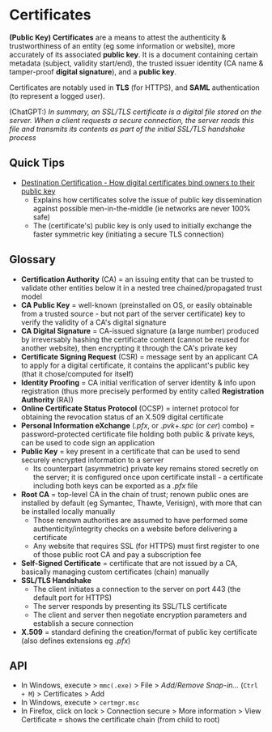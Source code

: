 # Certificates

**(Public Key) Certificates** are a means to attest the authenticity & trustworthiness of an entity (eg some information or website), more accurately of its associated **public key**.
It is a document containing certain metadata (subject, validity start/end), the trusted issuer identity (CA name & tamper-proof **digital signature**), and a **public key**.

Certificates are notably used in **TLS** (for HTTPS), and **SAML** authentication (to represent a logged user).

(ChatGPT:) _In summary, an SSL/TLS certificate is a digital file stored on the server. When a client requests a secure connection, the server reads this file and transmits its contents as part of the initial SSL/TLS handshake process_

## Quick Tips

* [Destination Certification - How digital certificates bind owners to their public key](https://www.youtube.com/watch?v=5rT6fZUwhG8)
  * Explains how certificates solve the issue of public key dissemination against possible men-in-the-middle (ie networks are never 100% safe)
  * The (certificate's) public key is only used to initially exchange the faster symmetric key (initiating a secure TLS connection)

## Glossary

* **Certification Authority** (CA) = an issuing entity that can be trusted to validate other entities below it in a nested tree chained/propagated trust model
* **CA Public Key** = well-known (preinstalled on OS, or easily obtainable from a trusted source - but not part of the server certificate) key to verify the validity of a CA's digital signature
* **CA Digital Signature** = CA-issued signature (a large number) produced by irreversably hashing the certificate content (cannot be reused for another website), then encrypting it through the CA's private key
* **Certificate Signing Request** (CSR) = message sent by an applicant CA to apply for a digital certificate, it contains the applicant's public key (that it chose/computed for itself)
* **Identity Proofing** = CA initial verification of server identity & info upon registration (thus more precisely performed by entity called **Registration Authority** (RA))
* **Online Certificate Status Protocol** (OCSP) = internet protocol for obtaining the revocation status of an X.509 digital certificate
* **Personal Information eXchange** (_.pfx_, or _.pvk_+_.spc_ (or _cer_) combo) = password-protected certificate file holding both public & private keys, can be used to code sign an application
* **Public Key** = key present in a certificate that can be used to send securely encrypted information to a server
  * Its counterpart (asymmetric) private key remains stored secretly on the server; it is configured once upon certificate install - a certificate including both keys can be exported as a _.pfx_ file
* **Root CA** = top-level CA in the chain of trust; renown public ones are installed by default (eg Symantec, Thawte, Verisign), with more that can be installed locally manually
  * Those renown authorities are assumed to have performed some authenticity/integrity checks on a website before delivering a certificate
  * Any website that requires SSL (for HTTPS) must first register to one of those public root CA and pay a subscription fee
* **Self-Signed Certificate** = certificate that are not issued by a CA, basically managing custom certificates (chain) manually
* **SSL/TLS Handshake**
  * The client initiates a connection to the server on port 443 (the default port for HTTPS)
  * The server responds by presenting its SSL/TLS certificate
  * The client and server then negotiate encryption parameters and establish a secure connection
* **X.509** = standard defining the creation/format of public key certificate (also defines extensions eg _.pfx_)

## API

* In Windows, execute > `mmc(.exe)` > File > _Add/Remove Snap-in…_ (`Ctrl + M`) > Certificates > Add
* In Windows, execute > `certmgr.msc`
* In Firefox, click on lock > Connection secure > More information > View Certificate = shows the certificate chain (from child to root)
